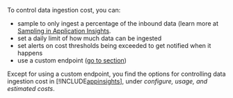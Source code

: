 To control data ingestion cost, you can:

- sample to only ingest a percentage of the inbound data (learn more at [Sampling in Application Insights](/azure/azure-monitor/app/sampling#ingestion-sampling).
- set a daily limit of how much data can be ingested
- set alerts on cost thresholds being exceeded to get notified when it happens
- use a custom endpoint ([go to section](#use-a-custom-endpoint))

Except for using a custom endpoint, you find the options for controlling data ingestion cost in [!INCLUDE[appinsights](azure-appinsights-name.md)], under _configure, usage, and estimated costs_.
